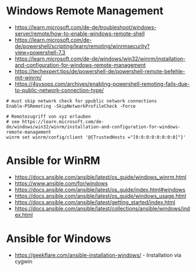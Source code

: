 # Windows Remote Management
  - https://learn.microsoft.com/de-de/troubleshoot/windows-server/remote/how-to-enable-windows-remote-shell
  - https://learn.microsoft.com/de-de/powershell/scripting/learn/remoting/winrmsecurity?view=powershell-7.3
  - https://learn.microsoft.com/de-de/windows/win32/winrm/installation-and-configuration-for-windows-remote-management
  - https://techexpert.tips/de/powershell-de/powershell-remote-befehle-mit-winrm/
  - https://4sysops.com/archives/enabling-powershell-remoting-fails-due-to-public-network-connection-type/
 
 ```
# must skip network check for ppublic network connections
Enable-PSRemoting -SkipNetworkProfileCheck -Force

# Remotezugriff von xyz erlauben
# see https://learn.microsoft.com/de-de/windows/win32/winrm/installation-and-configuration-for-windows-remote-management
winrm set winrm/config/client '@{TrustedHosts ="[0:0:0:0:0:0:0:0]"}'
```

# Ansible for WinRM
  - https://docs.ansible.com/ansible/latest/os_guide/windows_winrm.html
  - https://www.ansible.com/for/windows
  - https://docs.ansible.com/ansible/latest/os_guide/index.html#windows
  - https://docs.ansible.com/ansible/latest/os_guide/windows_usage.html
  - https://docs.ansible.com/ansible/latest/getting_started/index.html
  - https://docs.ansible.com/ansible/latest/collections/ansible/windows/index.html

# Ansible for Windows
  - https://geekflare.com/ansible-installation-windows/ - Installation via cygwin

